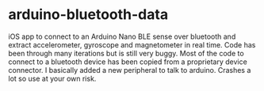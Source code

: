 # arduino-bluetooth-data

iOS app to connect to an Arduino Nano BLE sense over bluetooth and extract accelerometer, gyroscope and magnetometer in real time. Code has been through many iterations but is still very buggy. Most of the code to connect to a bluetooth device has been copied from a proprietary device connector. I basically added a new peripheral to talk to arduino. Crashes a lot so use at your own risk.
